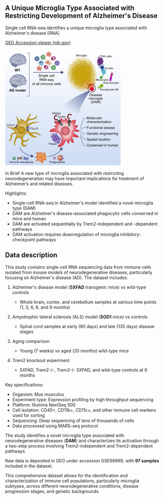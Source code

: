 ## A Unique Microglia Type Associated with Restricting Development of Alzheimer's Disease

Single cell RNA-seq identifies a unique microglia type associated with Alzheimer's disease [RNA]

[GEO Accession viewer (nih.gov)](https://www.ncbi.nlm.nih.gov/geo/query/acc.cgi?acc=GSE98969)

![SRF microglia image](abstract.jpg)

In Brief A new type of microglia associated with restricting neurodegeneration may have important implications for treatment of Alzheimer’s and related diseases.

Highlights:

- Single-cell RNA-seq in Alzheimer's model identified a novel microglia type (DAM)
- DAM are Alzheimer's disease-associated phagocytic cells conserved in mice and human
- DAM are activated sequentially by Trem2-independent and -dependent pathways
- DAM activation requires downregulation of microglia inhibitory-checkpoint pathways

## Data description

This study contains single-cell RNA sequencing data from immune cells isolated from mouse models of neurodegenerative diseases, particularly focusing on Alzheimer's disease (AD).
The dataset includes:

1. Alzheimer's disease model (**5XFAD** transgenic mice) vs wild-type controls

   - Whole brain, cortex, and cerebellum samples at various time points (1, 3, 6, 8, and 9 months)
2. Amyotrophic lateral sclerosis (ALS) model (**SOD1** mice) vs controls

   - Spinal cord samples at early (80 days) and late (135 days) disease stages
3. Aging comparison

   - Young (7 weeks) vs aged (20 months) wild-type mice
4. Trem2 knockout experiment

   - 5XFAD, Trem2-/-, Trem2-/- 5XFAD, and wild-type controls at 6 months

Key specifications:

- Organism: Mus musculus
- Experiment type: Expression profiling by high throughput sequencing
- Platform: Illumina NextSeq 500
- Cell isolation: CD45+, CD11b+, CD11c+, and other immune cell markers used for sorting
- Sequencing: Deep sequencing of tens of thousands of cells
- Data processed using MARS-seq protocol

The study identifies a novel microglia type associated with neurodegenerative diseases (**DAM**) and characterizes its activation through a two-step process involving Trem2-independent and Trem2-dependent pathways.

Raw data is deposited in GEO under accession GSE98969, with **97 samples** included in the dataset.

This comprehensive dataset allows for the identification and characterization of immune cell populations, particularly microglia subtypes, across different neurodegenerative conditions, disease progression stages, and genetic backgrounds.
